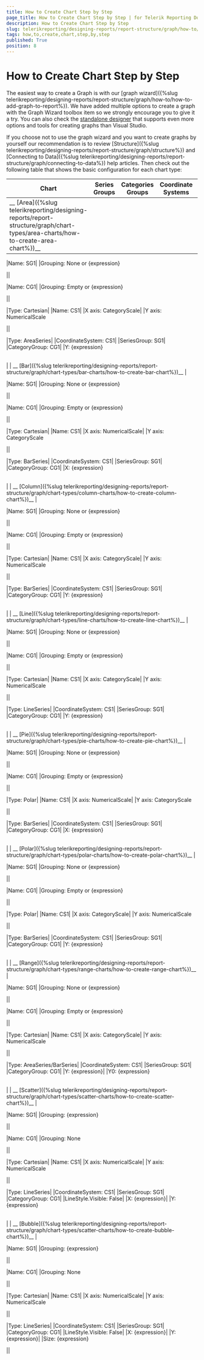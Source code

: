 ```yaml
---
title: How to Create Chart Step by Step
page_title: How to Create Chart Step by Step | for Telerik Reporting Documentation
description: How to Create Chart Step by Step
slug: telerikreporting/designing-reports/report-structure/graph/how-to/how-to-create-chart-step-by-step
tags: how,to,create,chart,step,by,step
published: True
position: 8
---
```


# How to Create Chart Step by Step



The easiest way to create a Graph is with our [graph wizard]({%slug telerikreporting/designing-reports/report-structure/graph/how-to/how-to-add-graph-to-report%}).         We have added multiple options to create a graph with the Graph Wizard toolbox item so we strongly encourage you to         give it a try. You can also check the          [standalone designer](http://www.telerik.com/products/reporting/report-designer.aspx)          that supports even more options and tools for creating graphs than Visual Studio.          

If you choose not to use the graph wizard and you want to create graphs by yourself our         recommendation is to review [Structure]({%slug telerikreporting/designing-reports/report-structure/graph/structure%})          and [Connecting to Data]({%slug telerikreporting/designing-reports/report-structure/graph/connecting-to-data%}) help articles.         Then check out the following table that shows the basic configuration for each chart type:       

| Chart | Series Groups | Categories Groups | Coordinate Systems | Series |
| ------ | ------ | ------ | ------ | ------ |
| __ [Area]({%slug telerikreporting/designing-reports/report-structure/graph/chart-types/area-charts/how-to-create-area-chart%})__ |

|Name: SG1|
|Grouping: None or {expression}


||

|Name: CG1|
|Grouping: Empty or {expression}


||

|Type: Cartesian|
|Name: CS1|
|X axis: CategoryScale|
|Y axis: NumericalScale


||

|Type: AreaSeries|
|CoordinateSystem: CS1|
|SeriesGroup: SG1|
|CategoryGroup: CG1|
|Y: {expression}


|   |   |
| ------ | ------ |
|
| __ [Bar]({%slug telerikreporting/designing-reports/report-structure/graph/chart-types/bar-charts/how-to-create-bar-chart%})__ |

|Name: SG1|
|Grouping: None or {expression}


||

|Name: CG1|
|Grouping: Empty or {expression}


||

|Type: Cartesian|
|Name: CS1|
|X axis: NumericalScale|
|Y axis: CategoryScale


||

|Type: BarSeries|
|CoordinateSystem: CS1|
|SeriesGroup: SG1|
|CategoryGroup: CG1|
|X: {expression}


|   |   |
| ------ | ------ |
|
| __ [Column]({%slug telerikreporting/designing-reports/report-structure/graph/chart-types/column-charts/how-to-create-column-chart%})__ |

|Name: SG1|
|Grouping: None or {expression}


||

|Name: CG1|
|Grouping: Empty or {expression}


||

|Type: Cartesian|
|Name: CS1|
|X axis: CategoryScale|
|Y axis: NumericalScale


||

|Type: BarSeries|
|CoordinateSystem: CS1|
|SeriesGroup: SG1|
|CategoryGroup: CG1|
|Y: {expression}


|   |   |
| ------ | ------ |
|
| __ [Line]({%slug telerikreporting/designing-reports/report-structure/graph/chart-types/line-charts/how-to-create-line-chart%})__ |

|Name: SG1|
|Grouping: None or {expression}


||

|Name: CG1|
|Grouping: Empty or {expression}


||

|Type: Cartesian|
|Name: CS1|
|X axis: CategoryScale|
|Y axis: NumericalScale


||

|Type: LineSeries|
|CoordinateSystem: CS1|
|SeriesGroup: SG1|
|CategoryGroup: CG1|
|Y: {expression}


|   |   |
| ------ | ------ |
|
| __ [Pie]({%slug telerikreporting/designing-reports/report-structure/graph/chart-types/pie-charts/how-to-create-pie-chart%})__ |

|Name: SG1|
|Grouping: None or {expression}


||

|Name: CG1|
|Grouping: Empty or {expression}


||

|Type: Polar|
|Name: CS1|
|X axis: NumericalScale|
|Y axis: CategoryScale


||

|Type: BarSeries|
|CoordinateSystem: CS1|
|SeriesGroup: SG1|
|CategoryGroup: CG1|
|X: {expression}


|   |   |
| ------ | ------ |
|
| __ [Polar]({%slug telerikreporting/designing-reports/report-structure/graph/chart-types/polar-charts/how-to-create-polar-chart%})__ |

|Name: SG1|
|Grouping: None or {expression}


||

|Name: CG1|
|Grouping: Empty or {expression}


||

|Type: Polar|
|Name: CS1|
|X axis: CategoryScale|
|Y axis: NumericalScale


||

|Type: BarSeries|
|CoordinateSystem: CS1|
|SeriesGroup: SG1|
|CategoryGroup: CG1|
|Y: {expression}


|   |   |
| ------ | ------ |
|
| __ [Range]({%slug telerikreporting/designing-reports/report-structure/graph/chart-types/range-charts/how-to-create-range-chart%})__ |

|Name: SG1|
|Grouping: None or {expression}


||

|Name: CG1|
|Grouping: Empty or {expression}


||

|Type: Cartesian|
|Name: CS1|
|X axis: CategoryScale|
|Y axis: NumericalScale


||

|Type: AreaSeries/BarSeries|
|CoordinateSystem: CS1|
|SeriesGroup: SG1|
|CategoryGroup: CG1|
|Y: {expression}|
|Y0: {expression}


|   |   |
| ------ | ------ |
|
| __ [Scatter]({%slug telerikreporting/designing-reports/report-structure/graph/chart-types/scatter-charts/how-to-create-scatter-chart%})__ |

|Name: SG1|
|Grouping: {expression}


||

|Name: CG1|
|Grouping: None


||

|Type: Cartesian|
|Name: CS1|
|X axis: NumericalScale|
|Y axis: NumericalScale


||

|Type: LineSeries|
|CoordinateSystem: CS1|
|SeriesGroup: SG1|
|CategoryGroup: CG1|
|LineStyle.Visible: False|
|X: {expression}|
|Y: {expression}


|   |   |
| ------ | ------ |
|
| __ [Bubble]({%slug telerikreporting/designing-reports/report-structure/graph/chart-types/scatter-charts/how-to-create-bubble-chart%})__ |

|Name: SG1|
|Grouping: {expression}


||

|Name: CG1|
|Grouping: None


||

|Type: Cartesian|
|Name: CS1|
|X axis: NumericalScale|
|Y axis: NumericalScale


||

|Type: LineSeries|
|CoordinateSystem: CS1|
|SeriesGroup: SG1|
|CategoryGroup: CG1|
|LineStyle.Visible: False|
|X: {expression}|
|Y: {expression}|
|Size: {expression}


||



